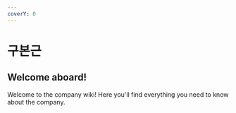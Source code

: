 ```yaml
---
coverY: 0
---
```


# 구본근

## Welcome aboard!

Welcome to the company wiki! Here you'll find everything you need to know about the company.

